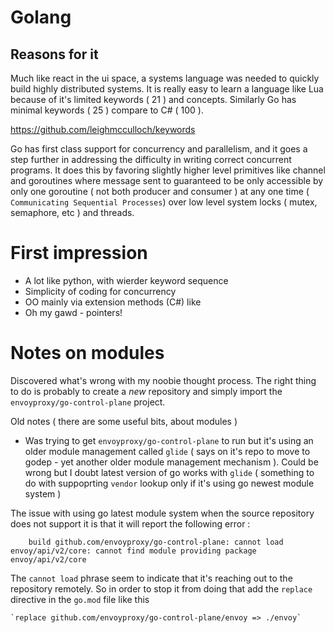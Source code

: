 # Golang

## Reasons for it 
Much like react in the ui space, a systems language was needed to quickly build highly distributed systems. It is really easy to learn a language like Lua because of it's limited keywords ( 21 ) and concepts. Similarly Go has minimal keywords ( 25 ) compare to C# ( 100 ). 

https://github.com/leighmcculloch/keywords

Go has first class support for concurrency and parallelism, and it goes a step further in addressing the difficulty in writing correct concurrent programs. It does this by favoring slightly higher level primitives like channel and goroutines where message sent to guaranteed to be only accessible by only one goroutine ( not both producer and consumer ) at any one time ( `Communicating Sequential Processes`) over low level system locks ( mutex, semaphore, etc ) and threads. 



# First impression
- A lot like python, with wierder keyword sequence
- Simplicity of coding for concurrency
- OO mainly via extension methods (C#) like
- Oh my gawd - pointers!

# Notes on modules

Discovered what's wrong with my noobie thought process. The right thing to do is probably to create a *new* repository and simply import the `envoyproxy/go-control-plane` project.

Old notes ( there are some useful bits, about modules )
- Was trying to get `envoyproxy/go-control-plane` to run but it's using an older module management called `glide` ( says on it's repo to move to godep - yet another older module management mechanism ). Could be wrong but I doubt latest version of go works with `glide` ( something to do with suppoprting `vendor` lookup only if it's using go newest module system )

The issue with using go latest module system when the source repository does not support it is that it will report the following error : 

```
    build github.com/envoyproxy/go-control-plane: cannot load envoy/api/v2/core: cannot find module providing package envoy/api/v2/core
```

The `cannot load` phrase seem to indicate that it's reaching out to the repository remotely. So in order to stop it from doing that add the `replace` directive in the `go.mod` file like this 

    `replace github.com/envoyproxy/go-control-plane/envoy => ./envoy`

